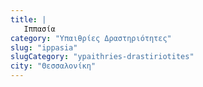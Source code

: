 ```yaml
---
title: |
   Ιππασία
category: "Υπαιθρίες Δραστηριότητες"
slug: "ippasia"
slugCategory: "ypaithries-drastiriotites"
city: "Θεσσαλονίκη"
---
```


